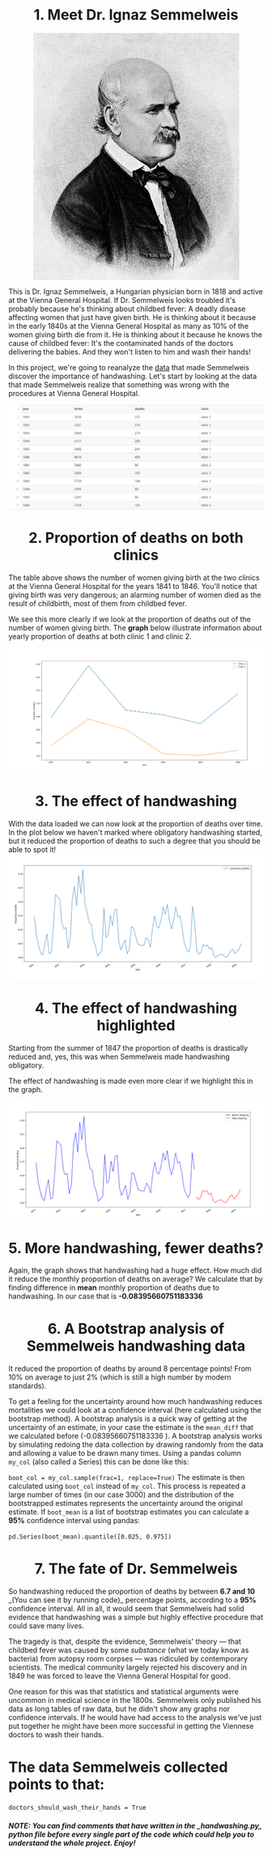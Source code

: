 <h1 align='center'>
1. Meet Dr. Ignaz Semmelweis
</h1>
<div align="center">
 <img src="https://raw.githubusercontent.com/AzerbaijanOpenSourceCommunity/neural-networks-and-machine-learning/master/images/ignaz_semmelweis.jpg" align='center'/>
</div>

This is Dr. Ignaz Semmelweis, a Hungarian physician born in 1818 and active at the Vienna General Hospital. If Dr. Semmelweis looks troubled it's probably because he's thinking about childbed fever: A deadly disease affecting women that just have given birth. He is thinking about it because in the early 1840s at the Vienna General Hospital as many as 10% of the women giving birth die from it. He is thinking about it because he knows the cause of childbed fever: It's the contaminated hands of the doctors delivering the babies. And they won't listen to him and wash their hands!

In this project, we're going to reanalyze the [data](https://github.com/AzerbaijanOpenSourceCommunity/neural-networks-and-machine-learning/blob/master/datasets/yearly_deaths_by_clinic.csv) that made Semmelweis discover the importance of handwashing. Let's start by looking at the data that made Semmelweis realize that something was wrong with the procedures at Vienna General Hospital.

<div align="center">
<img src="https://raw.githubusercontent.com/AzerbaijanOpenSourceCommunity/neural-networks-and-machine-learning/master/images/data.png" align='center'/>
</div>

<h1 align='center'>
2. Proportion of deaths on both clinics
</h1>
The table above shows the number of women giving birth at the two clinics at the Vienna General Hospital for the years 1841 to 1846. You'll notice that giving birth was very dangerous; an alarming number of women died as the result of childbirth, most of them from childbed fever.

We see this more clearly if we look at the proportion of deaths out of the number of women giving birth. The <b>graph</b> below illustrate information about yearly proportion of deaths at both clinic 1 and clinic 2.
<div align='center'>
<img src="https://raw.githubusercontent.com/AzerbaijanOpenSourceCommunity/neural-networks-and-machine-learning/master/images/yearly_plot_by_clinic.png" align='center'/>
</div>
<h1 align='center'> 3. The effect of handwashing </h1>
With the data loaded we can now look at the proportion of deaths over time. In the plot below we haven't marked where obligatory handwashing started, but it reduced the proportion of deaths to such a degree that you should be able to spot it!
<div align='center'>
<img src="https://raw.githubusercontent.com/AzerbaijanOpenSourceCommunity/neural-networks-and-machine-learning/master/images/monthly_plot_clinic1.png" align='center'/>
</div>
<h1 align='center'> 4. The effect of handwashing highlighted </h1>
Starting from the summer of 1847 the proportion of deaths is drastically reduced and, yes, this was when Semmelweis made handwashing obligatory.

The effect of handwashing is made even more clear if we highlight this in the graph.
<div align='center'>
<img src="https://raw.githubusercontent.com/AzerbaijanOpenSourceCommunity/neural-networks-and-machine-learning/master/images/bef_af_washing.png" align='center'/>
</div>

<h1 align='center'> 5. More handwashing, fewer deaths? </h1>
Again, the graph shows that handwashing had a huge effect. How much did it reduce the monthly proportion of deaths on average?
We calculate that by finding difference in <b>mean</b> monthly proportion of deaths due to handwashing. In our case that is <b> -0.08395660751183336 </b>

<h1 align='center'> 6. A Bootstrap analysis of Semmelweis handwashing data </h1>
It reduced the proportion of deaths by around 8 percentage points! From 10% on average to just 2% (which is still a high number by modern standards).

To get a feeling for the uncertainty around how much handwashing reduces mortalities we could look at a confidence interval (here calculated using the bootstrap method).
A bootstrap analysis is a quick way of getting at the uncertainty of an estimate, in your case the estimate is the `mean_diff` that we calculated before (-0.08395660751183336 ). A bootstrap analysis works by simulating redoing the data collection by drawing randomly from the data and allowing a value to be drawn many times. Using a pandas column `my_col` (also called a Series) this can be done like this:

`boot_col = my_col.sample(frac=1, replace=True)`
The estimate is then calculated using `boot_col` instead of `my_col`. This process is repeated a large number of times (in our case 3000) and the distribution of the bootstrapped estimates represents the uncertainty around the original estimate. If `boot_mean` is a list of bootstrap estimates you can calculate a <b>95%</b> confidence interval using pandas:

`pd.Series(boot_mean).quantile([0.025, 0.975])`
<h1 align='center'> 7. The fate of Dr. Semmelweis </h1>
So handwashing reduced the proportion of deaths by between <b>6.7 and 10</b> _(You can see it by running code)_ percentage points, according to a <b>95%</b> confidence interval. All in all, it would seem that Semmelweis had solid evidence that handwashing was a simple but highly effective procedure that could save many lives.

The tragedy is that, despite the evidence, Semmelweis' theory — that childbed fever was caused by some _substance_ (what we today know as bacteria) from autopsy room corpses — was ridiculed by contemporary scientists. The medical community largely rejected his discovery and in 1849 he was forced to leave the Vienna General Hospital for good.

One reason for this was that statistics and statistical arguments were uncommon in medical science in the 1800s. Semmelweis only published his data as long tables of raw data, but he didn't show any graphs nor confidence intervals. If he would have had access to the analysis we've just put together he might have been more successful in getting the Viennese doctors to wash their hands.

# The data Semmelweis collected points to that:
`doctors_should_wash_their_hands = True`

<h5 align='left'>NOTE:
 You can find comments that have written in the _handwashing.py_ python file before every single part of the code which could help you to understand the whole project. <b>Enjoy!</b> </h1>